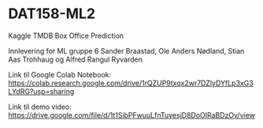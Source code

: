 # DAT158-ML2

Kaggle TMDB Box Office Prediction

Innlevering for ML gruppe 6
Sander Braastad, Ole Anders Nødland, Stian Aas Trohhaug og Alfred Rangul Ryvarden 

Link til Google Colab Notebook: https://colab.research.google.com/drive/1rQZUP9txqx2wr7DZlyDYfLp3xG3LYdRG?usp=sharing

Link til demo video: https://drive.google.com/file/d/1t1SibPFwuuLfnTuyesjD8DoOIRaBDzOv/view

